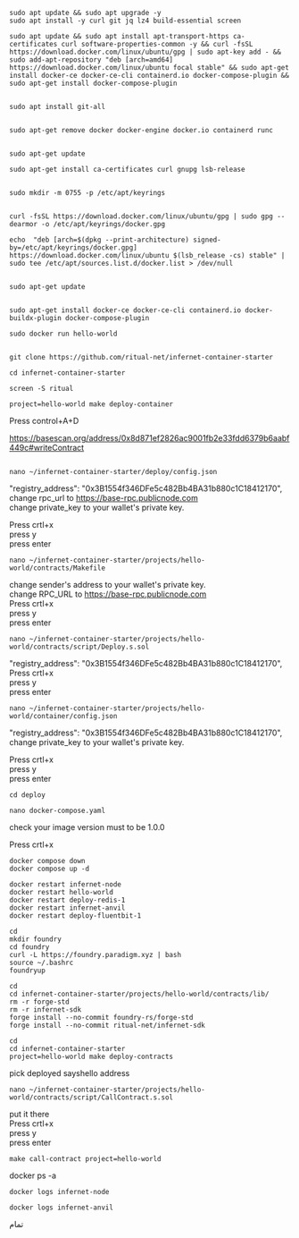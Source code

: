 ``` 
sudo apt update && sudo apt upgrade -y
sudo apt install -y curl git jq lz4 build-essential screen

sudo apt update && sudo apt install apt-transport-https ca-certificates curl software-properties-common -y && curl -fsSL https://download.docker.com/linux/ubuntu/gpg | sudo apt-key add - && sudo add-apt-repository "deb [arch=amd64] https://download.docker.com/linux/ubuntu focal stable" && sudo apt-get install docker-ce docker-ce-cli containerd.io docker-compose-plugin && sudo apt-get install docker-compose-plugin 
 
 
sudo apt install git-all 
 
 
sudo apt-get remove docker docker-engine docker.io containerd runc 
 
 
sudo apt-get update 
 
sudo apt-get install ca-certificates curl gnupg lsb-release 
 
 
sudo mkdir -m 0755 -p /etc/apt/keyrings 
 
 
curl -fsSL https://download.docker.com/linux/ubuntu/gpg | sudo gpg --dearmor -o /etc/apt/keyrings/docker.gpg 
 
echo  "deb [arch=$(dpkg --print-architecture) signed-by=/etc/apt/keyrings/docker.gpg] https://download.docker.com/linux/ubuntu $(lsb_release -cs) stable" | sudo tee /etc/apt/sources.list.d/docker.list > /dev/null 
 
 
sudo apt-get update 
 
 
sudo apt-get install docker-ce docker-ce-cli containerd.io docker-buildx-plugin docker-compose-plugin 
 
sudo docker run hello-world 
```


```

git clone https://github.com/ritual-net/infernet-container-starter

cd infernet-container-starter

```


```
screen -S ritual

project=hello-world make deploy-container

````

Press control+A+D  


https://basescan.org/address/0x8d871ef2826ac9001fb2e33fdd6379b6aabf449c#writeContract  


````

nano ~/infernet-container-starter/deploy/config.json

````
"registry_address": "0x3B1554f346DFe5c482Bb4BA31b880c1C18412170",  
change rpc_url to https://base-rpc.publicnode.com  
change private_key to your wallet's private key.  

Press crtl+x  
press y  
press enter  


```
nano ~/infernet-container-starter/projects/hello-world/contracts/Makefile
```
change sender's address to your wallet's private key.  
change RPC_URL to https://base-rpc.publicnode.com  
Press crtl+x  
press y  
press enter  

```
nano ~/infernet-container-starter/projects/hello-world/contracts/script/Deploy.s.sol
```
"registry_address": "0x3B1554f346DFe5c482Bb4BA31b880c1C18412170",  
Press crtl+x  
press y  
press enter  

```
nano ~/infernet-container-starter/projects/hello-world/container/config.json
```

"registry_address": "0x3B1554f346DFe5c482Bb4BA31b880c1C18412170",  
change private_key to your wallet's private key.  

Press crtl+x  
press y  
press enter  

```
cd deploy 

nano docker-compose.yaml

```

check your image version must to be 1.0.0  

Press crtl+x  

```
docker compose down
docker compose up -d
```

```
docker restart infernet-node
docker restart hello-world
docker restart deploy-redis-1
docker restart infernet-anvil
docker restart deploy-fluentbit-1

```

```
cd
mkdir foundry
cd foundry
curl -L https://foundry.paradigm.xyz | bash
source ~/.bashrc
foundryup

```
```
cd
cd infernet-container-starter/projects/hello-world/contracts/lib/
rm -r forge-std
rm -r infernet-sdk
forge install --no-commit foundry-rs/forge-std
forge install --no-commit ritual-net/infernet-sdk
```

```
cd
cd infernet-container-starter
project=hello-world make deploy-contracts

```


pick deployed sayshello address
```
nano ~/infernet-container-starter/projects/hello-world/contracts/script/CallContract.s.sol
```
put it there  
Press crtl+x  
press y  
press enter  

```
make call-contract project=hello-world
```


docker ps -a

```
docker logs infernet-node 
```

```
docker logs infernet-anvil 
```

تمام

